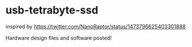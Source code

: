 # usb-tetrabyte-ssd

inspired by https://twitter.com/NanoRaptor/status/1473796625403301888

Hardware design files and software posted!
